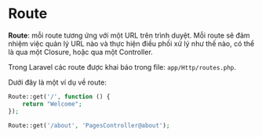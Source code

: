 # Route

**Route**: mỗi route tương ứng với một URL trên trình duyệt. Mỗi route sẽ đảm nhiệm việc quản lý URL nào và thực hiện điều phối xử lý như thế nào, có thể là qua một Closure, hoặc qua một Controller.

Trong Laravel các route được khai báo trong file: `app/Http/routes.php`.

Dưới đây là một ví dụ về route:

```PHP
Route::get('/', function () {
    return "Welcome";
});

Route::get('/about', 'PagesController@about');
```